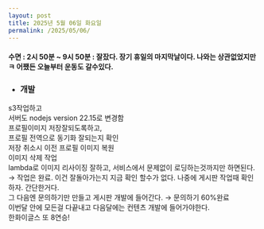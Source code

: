 ```yaml
---
layout: post
title: 2025년 5월 06일 화요일
permalink: /2025/05/06/
---
```

#### 수면 : 2시 50분 ~ 9시 50분 : 잘잤다. 장기 휴일의 마지막날이다. 나와는 상관없었지만ㅋ 어쨌든 오늘부터 운동도 갈수있다.<br/>
* ### 개발<br/>
s3작업하고<br/>
서버도 nodejs version 22.15로 변경함<br/>
프로필이미지 저장잘되도록하고,<br/>
프로필 전역으로 동기화 잘되는지 확인<br/>
저장 취소시 이전 프로필 이미지 복원<br/>
이미지 삭제 작업<br/>
lambda로 이미지 리사이징 잘하고, 서비스에서 문제없이 로딩하는것까지만 하면된다. → 작업은 완료. 이건 잘돌아가는지 지금 확인 할수가 없다. 나중에 게시판 작업때 확인하자. 간단한거다.<br/>
그 다음엔 문의하기만 만들고 게시판 개발에 들어간다. → 문의하기 60%완료<br/>
이번달 안에 모든걸 다끝내고 다음달에는 컨텐츠 개발에 들어가야한다.<br/>
한화이글스 또 8연승!